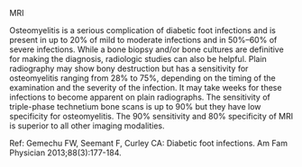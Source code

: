 MRI

Osteomyelitis is a serious complication of diabetic foot infections and is present in up to 20% of mild to moderate infections and in 50%–60% of severe infections. While a bone biopsy and/or bone cultures are definitive for making the diagnosis, radiologic studies can also be helpful. Plain radiography may show bony destruction but has a sensitivity for osteomyelitis ranging from 28% to 75%, depending on the timing of the examination and the severity of the infection. It may take weeks for these infections to become apparent on plain radiographs. The sensitivity of triple-phase technetium bone scans is up to 90% but they have low specificity for osteomyelitis. The 90% sensitivity and 80% specificity of MRI is superior to all other imaging modalities.

Ref: Gemechu FW, Seemant F, Curley CA: Diabetic foot infections. Am Fam Physician 2013;88(3):177-184.